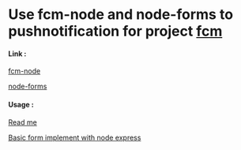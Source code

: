 # Use fcm-node and node-forms to pushnotification for project [fcm](https://github.com/maobui/fcm)

#### Link :
[fcm-node](https://www.npmjs.com/package/fcm-node)

[node-forms](https://github.com/sitepoint-editors/node-forms)

#### Usage :

[Read me](/README_node_forms.md)

[Basic form implement with node express](https://www.sitepoint.com/forms-file-uploads-security-node-express/)